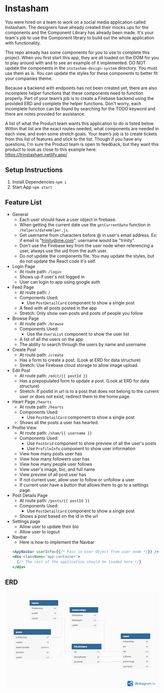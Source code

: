 # Instasham
You were hired on a team to work on a social media application called Instasham. The designers have already created their mocks ups for the components and the Component Library has already been made. It's your team's job to use the Component library to build out the whole application with functionality.

This repo already has some components for you to use to complete this project. When you first start this app, they are all loaded on the DOM for you to play around with and to see an example of it implemented. DO NOT update the components in the `instasham-design-system` directory. You must use them as is. You can update the styles for these components to better fit your companies theme.

Because a backend with endpoints has not been created yet, there are also incomplete helper functions that these components need to function properly. Part of your team’s job is to create a Firebase backend using the provided ERD and complete the helper functions. Don't worry, each incomplete function can be found by searching for the TODO keyword and there are notes provided for assistance.

A list of what the Product team wants this application to do is listed below. Within that list are the exact routes needed, what components are needed in each view, and even some stretch goals. Your team’s job is to create tickets from this list of features and stick to the list. Though if you have any questions, I'm sure the Product team is open to feedback, but they want this product to look as close to this example here: https://trinstasham.netlify.app/

## Setup Instructions
1. Install Dependencies `npm i`
1. Start App `npm start`

## Feature List
- General
  - Each user should have a user object in firebase.
  - When getting the current date use the `getCurrentDate` function in `/helpers/dateHelper.js`.
  - Get username from characters before @ in user's email address. Ex: if email is "trinity@me.com", username would be "trinity".
  - Don't use the Firebase key from the user node when referencing a user, always use the uid from the auth user.
  - Do not update the components file. You may update the styles, but do not update the React code it's self.
- Login Page
  - At route path: `/login`
  - Shows up if user's not logged in
  - User can login to app using google auth
- Feed Page
  - At route path: `/`
  - Components Used:
    - Use `PostDetailCard` component to show a single post
  - A feed with all posts posted in the app
  - Stretch: Only show own posts and posts of people you follow
- Browse Page
  - At route path: `/browse`
  - Components Used:
    - Use the `UsersList` component to show the user list
  - A list of all the users on the app
  - The ability to search through the users by name and username
- Create Post
  - At route path: `/create`
  - Has a form to create a post. (Look at ERD for data structure)
  - Stretch: Use Firebase cloud storage to allow image upload.
- Edit Post
  - At route path: `/edit/{{ postId }}`
  - Has a prepopulated form to update a post. (Look at ERD for data structure)
  - Stretch: If postId in url is to a post that does not belong to the current user or does not exist, redirect them to the home page.
- Heart Page `/hearts`
  - At route path: `/hearts`
  - Components Used:
    - Use `PostDetailCard` component to show a single post
  - Shows all the posts a user has hearted.
- Profile View
  - At route path: `/sham/{{ username }}`
  - Components Used:
    - Use `PostGrid` component to show preview of all the user's posts
    - Use `ProfileInfo` component to show user information
  - View how many posts user has
  - View how many followers user has
  - View how many people user follows
  - View user's image, bio, and full name
  - View preview of all post user has
  - If not current user, allow user to follow or unfollow a user
  - If current user have a button that allows them to go to a settings page.
- Post Details Page
  - At route path: `/posts/{{ postId }}`
  - Components Used:
    - Use `PostDetailCard` component to show a single post
  - Shows a post based on the id in the url
- Settings page
  - Allow user to update their bio
  - Allow user to logout
- Navbar
  - Here is how to implement the Navbar
  ```jsx
  <AppNavbar userInfo={{/* Pass in User Object from user node */}} />
  <div className='app-container'>
    {/* The rest of the application should be loaded here */}
  </div>
  ```

## ERD

<a href="https://dbdiagram.io/d/6099dd88b29a09603d1444c2">![ERD Preview](./documentation/ERD.png)</a>
